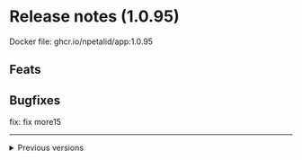 # Release notes (1.0.95)
Docker file: ghcr.io/npetalid/app:1.0.95
## Feats

## Bugfixes
fix: fix more15


---
<details>
<summary> Previous versions </summary>
# Release notes (1.0.94)
Docker file: ghcr.io/npetalid/app:1.0.94
## Feats

## Bugfixes
fix: fix more15


---
<details>
<summary> Previous versions </summary>
# Release notes (1.0.93)
Docker file: ghcr.io/npetalid/app:1.0.93
## Feats

## Bugfixes
fix: fix more15


---
<details>
<summary> Previous versions </summary>
# Release notes (1.0.92)
Docker file: ghcr.io/npetalid/app:1.0.92
## Feats

## Bugfixes
fix: fix more15


---
<details>
<summary> Previous versions </summary>
# Release notes (1.0.91)
Docker file: ghcr.io/npetalid/app:1.0.91
## Feats

## Bugfixes
fix: fix more15


---
<details>
<summary> Previous versions </summary>
# Release notes (1.0.90)
Docker file: ghcr.io/npetalid/app:1.0.90
## Feats

## Bugfixes
fix: fix more13


---
<details>
<summary> Previous versions </summary>
# Release notes (1.0.89)
Docker file: ghcr.io/npetalid/app:1.0.89
## Feats

## Bugfixes
fix: fix more12


---
<details>
<summary> Previous versions </summary>
# Release notes (1.0.88)
Docker file: ghcr.io/npetalid/app:1.0.88
## Feats

## Bugfixes
fix: fix more12

fix: fix more12


---
<details>
<summary> Previous versions </summary>
# Release notes (1.0.87)
Docker file: ghcr.io/npetalid/app:1.0.87
## Feats

## Bugfixes
fix: fix more12


---
<details>
<summary> Previous versions </summary>
# Release notes (1.0.86)
Docker file: ghcr.io/npetalid/app:1.0.86
## Feats

## Bugfixes
fix: fix more12


---
<details>
<summary> Previous versions </summary>
# Release notes (1.0.85)
Docker file: ghcr.io/npetalid/app:1.0.85
## Feats

## Bugfixes
fix: fix more11


---
<details>
<summary> Previous versions </summary>
# Release notes (1.0.84)
Docker file: ghcr.io/npetalid/app:1.0.84
## Feats

## Bugfixes
fix: fix more


---
<details>
<summary> Previous versions </summary>
# Release notes (1.0.83)
Docker file: ghcr.io/npetalid/app:1.0.83
## Feats

## Bugfixes
fix: added info2


---
<details>
<summary> Previous versions </summary>
# Release notes (1.0.82)
Docker file: ghcr.io/npetalid/app:1.0.82
## Feats

## Bugfixes
fix: added info


---
<details>
<summary> Previous versions </summary>
# Release notes (1.0.81)
Docker file: ghcr.io/npetalid/app:1.0.81
## Feats

## Bugfixes
fix: fixed jq


---
<details>
<summary> Previous versions </summary>
# Release notes (1.0.80)
Docker file: ghcr.io/npetalid/app:1.0.80
## Feats

## Bugfixes
fix: added debugging messages


---
<details>
<summary> Previous versions </summary>
# Release notes (1.0.79)
Docker file: ghcr.io/npetalid/app:1.0.79
## Feats
feat: removed get latest action3


## Bugfixes

---
<details>
<summary> Previous versions </summary>
# Release notes (1.0.78)
Docker file: ghcr.io/npetalid/app:1.0.78
## Feats

## Bugfixes

---
<details>
<summary> Previous versions </summary>
# Release notes (1.0.77)
Docker file: ghcr.io/npetalid/app:1.0.77
## Feats
feat: removed get latest action2


## Bugfixes

---
<details>
<summary> Previous versions </summary>
# Release notes (1.0.76)
Docker file: ghcr.io/npetalid/app:1.0.76
## Feats
feat: removed get latest action2


## Bugfixes

---
<details>
<summary> Previous versions </summary>
# Release notes (1.0.75)
Docker file: ghcr.io/npetalid/app:1.0.75
## Feats
feat: removed get latest action


## Bugfixes

---
<details>
<summary> Previous versions </summary>
# Release notes (1.0.74)
Docker file: ghcr.io/npetalid/app:1.0.74
## Feats

## Bugfixes
fix: Fixed input


---
<details>
<summary> Previous versions </summary>
# Release notes (1.0.73)
Docker file: ghcr.io/npetalid/app:1.0.73
## Feats
feat: Added collapsed sections

feat: Added collapsed sections

feat: Added collapsed sections

feat: Added rollback


## Bugfixes
fix: changes latest release action

fix: Added rollback


---
<details>
<summary> Previous versions </summary>
# Release notes (1.0.72)
Docker file: ghcr.io/npetalid/app:1.0.72
## Feats

## Bugfixes

---
<details>
<summary> Previous versions </summary>
# Release notes (1.0.71)
Docker file: ghcr.io/npetalid/app:1.0.71
## Feats

## Bugfixes

---
<details>
<summary> Previous versions </summary>
# Release notes (1.0.70)
Docker file: ghcr.io/npetalid/app:1.0.70
## Feats

## Bugfixes

---
>!
# Release notes (1.0.69)
Docker file: ghcr.io/npetalid/app:1.0.69
## Feats

## Bugfixes
fix: rename docker image1


---
# Release notes (1.0.68)
Docker file: ghcr.io/npetalid/app:1.0.68
## Feats

## Bugfixes
fix: rename docker image1


---
# Release notes (1.0.67)
Docker file: ghcr.io/npetalid/app:1.0.67
## Feats

## Bugfixes
fix: rename docker image1


---
# Release notes (1.0.66)
Docker file: ghcr.io/npetalid/app:1.0.66
## Feats

## Bugfixes
fix: rename docker image


---
# Release notes (1.0.65)
Docker file: ghcr.io/npetalid/app:1.0.65
## Feats

## Bugfixes
fix: make releases draft


---
# Release notes (1.0.64)
Docker file: ghcr.io/npetalid/app:1.0.64
## Feats

## Bugfixes
fix: make releases draft

fix: make releases draft (#69)



---
# Release notes (1.0.62)
Docker file: ghcr.io/npetalid/app:1.0.62
## Feats
feat: Updated changelog


## Bugfixes

---
# Release notes (1.0.61)
Docker file: ghcr.io/npetalid/app:1.0.61
## Feats
feat: What will heppen now (#64)


## Bugfixes
# Release notes (1.0.60)
Docker file: ghcr.io/npetalid/app:1.0.60
## Feats
## Bugfixes
fix: Checked changelog behaviour (#61)


# Release notes (1.0.59)
Docker file: ghcr.io/npetalid/app:1.0.59
## Feats
feat: Made changelog part of the repo (#58)


feat: Made changelog part of the repo (#55)


## Bugfixes
fix: removed unnecessary tgz (#51)

</details>
</details>
</details>
</details>
</details>
</details>
</details>
</details>
</details>
</details>
</details>
</details>
</details>
</details>
</details>
</details>
</details>
